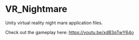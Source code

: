# VR_Nightmare
Unity virtual reality night mare application files.

Check out the gameplay here: https://youtu.be/xdB3qTwY64o
